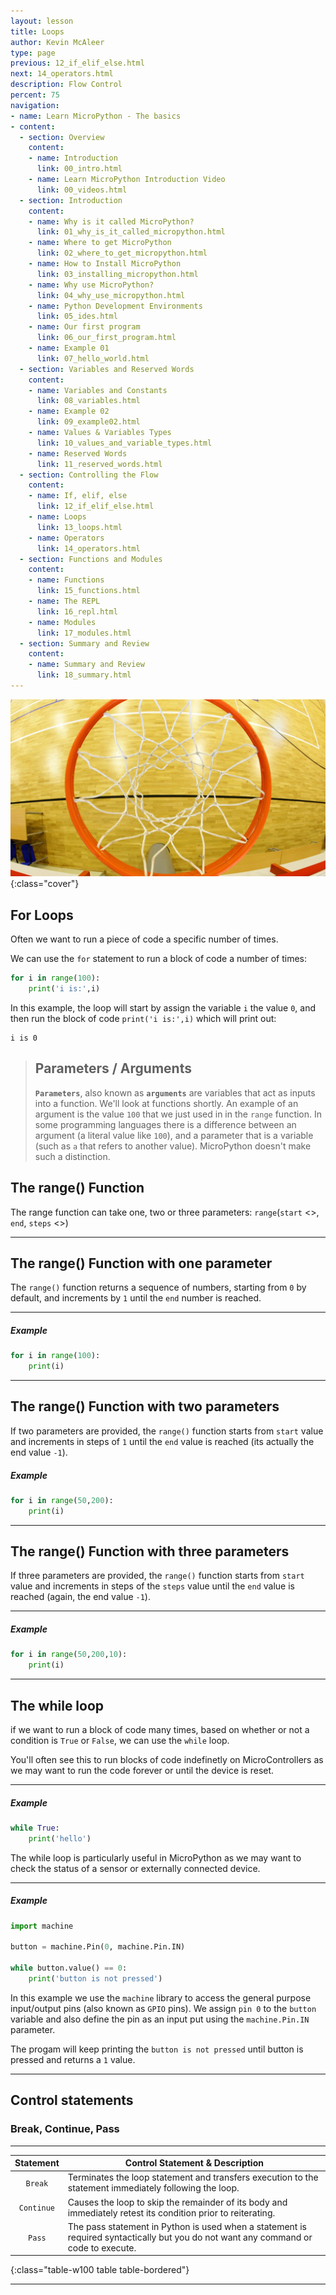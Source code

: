 ```yaml
---
layout: lesson
title: Loops
author: Kevin McAleer
type: page
previous: 12_if_elif_else.html
next: 14_operators.html
description: Flow Control
percent: 75
navigation:
- name: Learn MicroPython - The basics
- content:
  - section: Overview
    content:
    - name: Introduction
      link: 00_intro.html
    - name: Learn MicroPython Introduction Video
      link: 00_videos.html
  - section: Introduction
    content:
    - name: Why is it called MicroPython?
      link: 01_why_is_it_called_micropython.html
    - name: Where to get MicroPython
      link: 02_where_to_get_micropython.html
    - name: How to Install MicroPython
      link: 03_installing_micropython.html
    - name: Why use MicroPython?
      link: 04_why_use_micropython.html
    - name: Python Development Environments
      link: 05_ides.html
    - name: Our first program
      link: 06_our_first_program.html
    - name: Example 01
      link: 07_hello_world.html
  - section: Variables and Reserved Words
    content:
    - name: Variables and Constants
      link: 08_variables.html
    - name: Example 02
      link: 09_example02.html
    - name: Values & Variables Types
      link: 10_values_and_variable_types.html
    - name: Reserved Words
      link: 11_reserved_words.html
  - section: Controlling the Flow
    content:
    - name: If, elif, else
      link: 12_if_elif_else.html
    - name: Loops
      link: 13_loops.html
    - name: Operators
      link: 14_operators.html
  - section: Functions and Modules
    content:
    - name: Functions
      link: 15_functions.html
    - name: The REPL
      link: 16_repl.html
    - name: Modules
      link: 17_modules.html
  - section: Summary and Review
    content:
    - name: Summary and Review
      link: 18_summary.html
---
```



![Cover photo of a yellow Basket Ball court and Hoop](assets/hoops.jpg){:class="cover"}

## For Loops

Often we want to run a piece of code a specific number of times.

We can use the `for` statement to run a block of code a number of times:

```python
for i in range(100):
    print('i is:',i)
```

In this example, the loop will start by assign the variable `i` the value `0`, and then run the block of code `print('i is:',i)` which will print out:

```console
i is 0
```

> ## Parameters / Arguments
>
> **`Parameters`**, also known as **`arguments`** are variables that act as inputs into a function. We'll look at functions shortly.
> An example of an argument is the value `100` that we just used in in the `range` function.
> In some programming languages there is a difference between an argument (a literal value like `100`), and a parameter that is a variable (such as `a` that refers to another value). MicroPython doesn't make such a distinction.

## The range() Function

The range function can take one, two or three parameters:
`range`(`start` <<optional>>, `end`, `steps` <<optional>>)

---

## The range() Function with one parameter

The `range()` function returns a sequence of numbers, starting from `0` by default, and increments by `1` until the `end` number is reached.

---

##### Example

```python
for i in range(100):
    print(i)
```

---

## The range() Function with two parameters

If two parameters are provided, the `range()` function starts from `start` value and increments in steps of `1` until the `end` value is reached (its actually the end value `-1`).

##### Example

```python
for i in range(50,200):
    print(i)
```

---

## The range() Function with three parameters

If three parameters are provided, the `range()` function starts from `start` value and increments in steps of the `steps` value until the `end` value is reached (again, the end value `-1`).

---

##### Example

```python
for i in range(50,200,10):
    print(i)
```

---

## The while loop

if we want to run a block of code many times, based on whether or not a condition is `True` or `False`, we can use the `while` loop.

You'll often see this to run blocks of code indefinetly on MicroControllers as we may want to run the code forever or until the device is reset.

---

##### Example

```python
while True:
    print('hello')
```

The while loop is particularly useful in MicroPython as we may want to check the status of a sensor or externally connected device.

---

##### Example

```python
import machine

button = machine.Pin(0, machine.Pin.IN)

while button.value() == 0:
    print('button is not pressed')
```

In this example we use the `machine` library to access the general purpose input/output pins (also known as `GPIO` pins). We assign `pin 0` to the `button` variable and also define the pin as an input put using the `machine.Pin.IN` parameter.

The progam will keep printing the `button is not pressed` until button is pressed and returns a `1` value.

---

## Control statements
### Break, Continue, Pass

---

| Statement	| Control Statement & Description |
|:--:|---|
|`Break`	|Terminates the loop statement and transfers execution to the statement immediately following the loop.|
|`Continue`|	Causes the loop to skip the remainder of its body and immediately retest its condition prior to reiterating.|
|`Pass`	|The pass statement in Python is used when a statement is required syntactically but you do not want any command or code to execute.|
{:class="table-w100 table table-bordered"}

---
